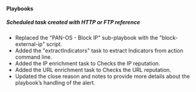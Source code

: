 
#### Playbooks

##### Scheduled task created with HTTP or FTP reference

- Replaced the "PAN-OS - Block IP" sub-playbook with the "block-external-ip" script.
- Added the "extractIndicators" task to extract Indicators from action command line.
- Added the IP enrichment task to Checks the IP reputation.
- Added the URL enrichment task to Checks the URL reputation.
- Updated the close reason and notes to provide more details about the playbook’s handling of the alert.